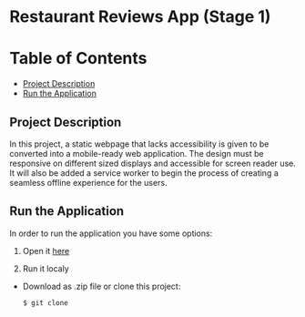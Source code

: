 Restaurant Reviews App (Stage 1)
===============================

# Table of Contents

* [Project Description](#project-description)
* [Run the Application](#run-the-application)

## Project Description

In this project, a static webpage that lacks accessibility is given to be converted into a mobile-ready web application. The design must be responsive on different sized displays and accessible for screen reader use. It will also be added a service worker to begin the process of creating a seamless offline experience for the users.

## Run the Application

In order to run the application you have some options:

1. Open it [here]()

2. Run it localy
* Download as .zip file or clone this project:

    ```
    $ git clone 
    ```
